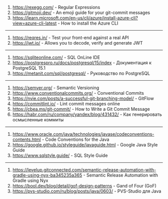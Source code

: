 1. https://rexegg.com/ - Regular Expressions
2. https://gitmoji.dev/ - An emoji guide for your git-commit messages
3. https://learn.microsoft.com/en-us/cli/azure/install-azure-cli?view=azure-cli-latest - How to install the Azure CLI

---

1. https://reqres.in/ - Test your front-end against a real API
2. https://jwt.io/ - Allows you to decode, verify and generate JWT

---

1. https://sqliteonline.com/ - SQL OnLine IDE
2. https://postgrespro.ru/docs/postgresql/15/index - Документация к PostgreSQL 15.1
3. https://metanit.com/sql/postgresql/ - Руководство по PostgreSQL

---

1. https://semver.org/ - Semantic Versioning
2. https://www.conventionalcommits.org/ - Conventional Commits
3. https://nvie.com/posts/a-successful-git-branching-model/ - GitFlow
4. https://commitlint.io/ - Lint commit messages online
5. https://cbea.ms/git-commit/ - How to Write a Git Commit Message
6. https://habr.com/ru/company/yandex/blog/431432/ - Как генерировать осмысленные коммиты

---

1. https://www.oracle.com/java/technologies/javase/codeconventions-contents.html - Code Conventions for the Java
2. https://google.github.io/styleguide/javaguide.html - Google Java Style Guide
3. https://www.sqlstyle.guide/ - SQL Style Guide

---

1. https://levelup.gitconnected.com/semantic-release-automation-with-gradle-using-nyx-ba345235a365 - Semantic Release Automation with Gradle using Nyx
2. https://bool.dev/blog/detail/gof-design-patterns - Gand of Four (GoF)
3. https://pvs-studio.com/ru/blog/posts/java/0603/ - PVS-Studio для Java
